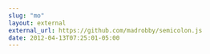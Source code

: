 ```yaml
---
slug: "mo"
layout: external
external_url: https://github.com/madrobby/semicolon.js
date: 2012-04-13T07:25:01-05:00
---
```

